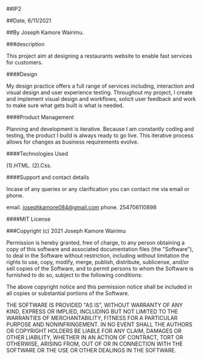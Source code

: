 ##IP2

##Date, 6/11/2021

##By Joseph Kamore Wairimu.

###description

This project aim at designing a restaurants website to enable fast services for customers.

####Design

My design practice offers a full range of services including, interaction and visual design and user experience testing. Throughout my project, I create and implement visual design and workflows, solicit user feedback and work to make sure what gets built is what is needed.

####Product Management

Planning and development is iterative. Because I am constantly coding and testing, the product I build is always ready to go live. This iterative process allows for changes as business requirements evolve.

####Technologies Used

(1).HTML.
(2).Css.

####Support and contact details

Incase of any queries or any clarification you can contact me via email or phone.

email. josephkamore084@gmail.com
phone. 254706110898

####MIT License

###Copyright (c) 2021 Joseph Kamore Wairimu

Permission is hereby granted, free of charge, to any person obtaining a copy of this software and associated documentation files (the "Software"), to deal in the Software without restriction, including without limitation the rights to use, copy, modify, merge, publish, distribute, sublicense, and/or sell copies of the Software, and to permit persons to whom the Software is furnished to do so, subject to the following conditions:

The above copyright notice and this permission notice shall be included in all copies or substantial portions of the Software.

THE SOFTWARE IS PROVIDED "AS IS", WITHOUT WARRANTY OF ANY KIND, EXPRESS OR IMPLIED, INCLUDING BUT NOT LIMITED TO THE WARRANTIES OF MERCHANTABILITY, FITNESS FOR A PARTICULAR PURPOSE AND NONINFRINGEMENT. IN NO EVENT SHALL THE AUTHORS OR COPYRIGHT HOLDERS BE LIABLE FOR ANY CLAIM, DAMAGES OR OTHER LIABILITY, WHETHER IN AN ACTION OF CONTRACT, TORT OR OTHERWISE, ARISING FROM, OUT OF OR IN CONNECTION WITH THE SOFTWARE OR THE USE OR OTHER DEALINGS IN THE SOFTWARE.